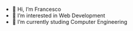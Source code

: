 - 👋 Hi, I’m Francesco
- 👀 I’m interested in Web Development
- 🌱 I’m currently studing Computer Engineering 

<!---
francescobotto/francescobotto is a ✨ special ✨ repository because its `README.md` (this file) appears on your GitHub profile.
You can click the Preview link to take a look at your changes.
--->
